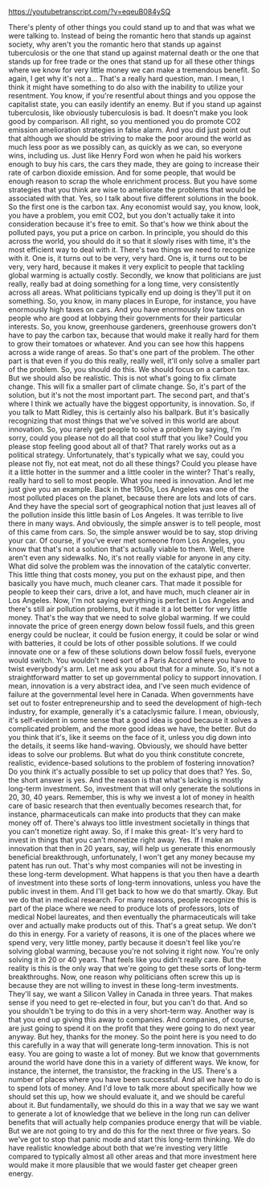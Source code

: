 https://youtubetranscript.com/?v=eqeuB084ySQ

 There's plenty of other things you could stand up to and that was what we were talking to. Instead of being the romantic hero that stands up against society, why aren't you the romantic hero that stands up against tuberculosis or the one that stand up against maternal death or the one that stands up for free trade or the ones that stand up for all these other things where we know for very little money we can make a tremendous benefit. So again, I get why it's not a... That's a really hard question, man. I mean, I think it might have something to do also with the inability to utilize your resentment. You know, if you're resentful about things and you oppose the capitalist state, you can easily identify an enemy. But if you stand up against tuberculosis, like obviously tuberculosis is bad. It doesn't make you look good by comparison. All right, so you mentioned you do promote CO2 emission amelioration strategies in false alarm. And you did just point out that although we should be striving to make the poor around the world as much less poor as we possibly can, as quickly as we can, so everyone wins, including us. Just like Henry Ford won when he paid his workers enough to buy his cars, the cars they made, they are going to increase their rate of carbon dioxide emission. And for some people, that would be enough reason to scrap the whole enrichment process. But you have some strategies that you think are wise to ameliorate the problems that would be associated with that. Yes, so I talk about five different solutions in the book. So the first one is the carbon tax. Any economist would say, you know, look, you have a problem, you emit CO2, but you don't actually take it into consideration because it's free to emit. So that's how we think about the polluted pays, you put a price on carbon. In principle, you should do this across the world, you should do it so that it slowly rises with time, it's the most efficient way to deal with it. There's two things we need to recognize with it. One is, it turns out to be very, very hard. One is, it turns out to be very, very hard, because it makes it very explicit to people that tackling global warming is actually costly. Secondly, we know that politicians are just really, really bad at doing something for a long time, very consistently across all areas. What politicians typically end up doing is they'll put it on something. So, you know, in many places in Europe, for instance, you have enormously high taxes on cars. And you have enormously low taxes on people who are good at lobbying their governments for their particular interests. So, you know, greenhouse gardeners, greenhouse growers don't have to pay the carbon tax, because that would make it really hard for them to grow their tomatoes or whatever. And you can see how this happens across a wide range of areas. So that's one part of the problem. The other part is that even if you do this really, really well, it'll only solve a smaller part of the problem. So, you should do this. We should focus on a carbon tax. But we should also be realistic. This is not what's going to fix climate change. This will fix a smaller part of climate change. So, it's part of the solution, but it's not the most important part. The second part, and that's where I think we actually have the biggest opportunity, is innovation. So, if you talk to Matt Ridley, this is certainly also his ballpark. But it's basically recognizing that most things that we've solved in this world are about innovation. So, you rarely get people to solve a problem by saying, I'm sorry, could you please not do all that cool stuff that you like? Could you please stop feeling good about all of that? That rarely works out as a political strategy. Unfortunately, that's typically what we say, could you please not fly, not eat meat, not do all these things? Could you please have it a little hotter in the summer and a little cooler in the winter? That's really, really hard to sell to most people. What you need is innovation. And let me just give you an example. Back in the 1950s, Los Angeles was one of the most polluted places on the planet, because there are lots and lots of cars. And they have the special sort of geographical notion that just leaves all of the pollution inside this little basin of Los Angeles. It was terrible to live there in many ways. And obviously, the simple answer is to tell people, most of this came from cars. So, the simple answer would be to say, stop driving your car. Of course, if you've ever met someone from Los Angeles, you know that that's not a solution that's actually viable to them. Well, there aren't even any sidewalks. No, it's not really viable for anyone in any city. What did solve the problem was the innovation of the catalytic converter. This little thing that costs money, you put on the exhaust pipe, and then basically you have much, much cleaner cars. That made it possible for people to keep their cars, drive a lot, and have much, much cleaner air in Los Angeles. Now, I'm not saying everything is perfect in Los Angeles and there's still air pollution problems, but it made it a lot better for very little money. That's the way that we need to solve global warming. If we could innovate the price of green energy down below fossil fuels, and this green energy could be nuclear, it could be fusion energy, it could be solar or wind with batteries, it could be lots of other possible solutions. If we could innovate one or a few of these solutions down below fossil fuels, everyone would switch. You wouldn't need sort of a Paris Accord where you have to twist everybody's arm. Let me ask you about that for a minute. So, it's not a straightforward matter to set up governmental policy to support innovation. I mean, innovation is a very abstract idea, and I've seen much evidence of failure at the governmental level here in Canada. When governments have set out to foster entrepreneurship and to seed the development of high-tech industry, for example, generally it's a cataclysmic failure. I mean, obviously, it's self-evident in some sense that a good idea is good because it solves a complicated problem, and the more good ideas we have, the better. But do you think that it's, like it seems on the face of it, unless you dig down into the details, it seems like hand-waving. Obviously, we should have better ideas to solve our problems. But what do you think constitute concrete, realistic, evidence-based solutions to the problem of fostering innovation? Do you think it's actually possible to set up policy that does that? Yes. So, the short answer is yes. And the reason is that what's lacking is mostly long-term investment. So, investment that will only generate the solutions in 20, 30, 40 years. Remember, this is why we invest a lot of money in health care of basic research that then eventually becomes research that, for instance, pharmaceuticals can make into products that they can make money off of. There's always too little investment societally in things that you can't monetize right away. So, if I make this great- It's very hard to invest in things that you can't monetize right away. Yes. If I make an innovation that then in 20 years, say, will help us generate this enormously beneficial breakthrough, unfortunately, I won't get any money because my patent has run out. That's why most companies will not be investing in these long-term development. What happens is that you then have a dearth of investment into these sorts of long-term innovations, unless you have the public invest in them. And I'll get back to how we do that smartly. Okay. But we do that in medical research. For many reasons, people recognize this is part of the place where we need to produce lots of professors, lots of medical Nobel laureates, and then eventually the pharmaceuticals will take over and actually make products out of this. That's a great setup. We don't do this in energy. For a variety of reasons, it is one of the places where we spend very, very little money, partly because it doesn't feel like you're solving global warming, because you're not solving it right now. You're only solving it in 20 or 40 years. That feels like you didn't really care. But the reality is this is the only way that we're going to get these sorts of long-term breakthroughs. Now, one reason why politicians often screw this up is because they are not willing to invest in these long-term investments. They'll say, we want a Silicon Valley in Canada in three years. That makes sense if you need to get re-elected in four, but you can't do that. And so you shouldn't be trying to do this in a very short-term way. Another way is that you end up giving this away to companies. And companies, of course, are just going to spend it on the profit that they were going to do next year anyway. But hey, thanks for the money. So the point here is you need to do this carefully in a way that will generate long-term innovation. This is not easy. You are going to waste a lot of money. But we know that governments around the world have done this in a variety of different ways. We know, for instance, the internet, the transistor, the fracking in the US. There's a number of places where you have been successful. And all we have to do is to spend lots of money. And I'd love to talk more about specifically how we should set this up, how we should evaluate it, and we should be careful about it. But fundamentally, we should do this in a way that we say we want to generate a lot of knowledge that we believe in the long run can deliver benefits that will actually help companies produce energy that will be viable. But we are not going to try and do this for the next three or five years. So we've got to stop that panic mode and start this long-term thinking. We do have realistic knowledge about both that we're investing very little compared to typically almost all other areas and that more investment here would make it more plausible that we would faster get cheaper green energy.